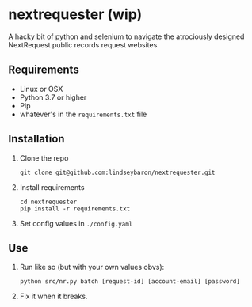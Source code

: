 # nextrequester (wip)

A hacky bit of python and selenium to navigate the atrociously designed NextRequest public records request websites.

## Requirements
- Linux or OSX
- Python 3.7 or higher
- Pip
- whatever's in the `requirements.txt` file

## Installation

1. Clone the repo
   ```shell script
   git clone git@github.com:lindseybaron/nextrequester.git
   ```
1. Install requirements
   ```shell script
   cd nextrequester
   pip install -r requirements.txt
   ```
1. Set config values in `./config.yaml`

## Use
1. Run like so (but with your own values obvs):
   ```shell script
   python src/nr.py batch [request-id] [account-email] [password]
   ```
1. Fix it when it breaks.

